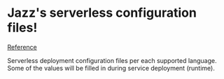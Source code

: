 # Jazz's serverless configuration files!

[Reference](https://serverless.com/framework/docs/providers/aws/guide/serverless.yml/)

Serverless deployment configuration files per each supported language. Some of the values will be filled in during service deployment (runtime).
